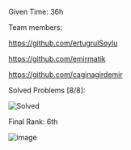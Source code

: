 Given Time: 36h

Team members:

https://github.com/ertugrulSoylu

https://github.com/emirmatik

https://github.com/caginagirdemir

Solved Problems [8/8]:

![Solved](https://user-images.githubusercontent.com/75154294/167315413-9b3207ab-e893-42c7-a13f-17db16a22e9e.png)

Final Rank: 6th

![image](https://user-images.githubusercontent.com/75154294/167315616-62ec119d-999a-4476-b61c-f03b1eb28ef6.png)

